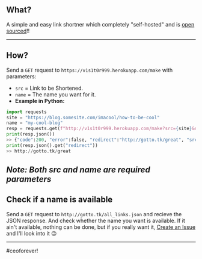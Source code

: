 ## What?
A simple and easy link shortner which completely "self-hosted" and is [open sourced](http://gotto.tk/source)!!

---

## How?
Send a `GET` request to `https://v1s1t0r999.herokuapp.com/make` with parameters:
  - `src` = Link to be Shortened.
  - `name` = The name you want for it.
  - **Example in Python:**
  ```py
  import requests
  site = "https://blog.somesite.com/imacool/how-to-be-cool"
  name = "my-cool-blog"
  resp = requests.get(f"http://v1s1t0r999.herokuapp.com/make?src={site}&name={name}")
  print(resp.json())
  >> {"code":200, "error":false, "redirect":"http://gotto.tk/great", "src":"https://blog.somesite.com/imacool/how-to-be-cool"}
  print(resp.json().get("redirect"))
  >> http://gotto.tk/great
  ```
*Note: Both src and name are required parameters*
---


## Check if a name is available
Send a `GET` request to `http://gotto.tk/all_links.json` and recieve the JSON response. And check whether the name you want is available. If it ain't available, nothing can be done, but if you really want it, [Create an Issue](https://github.com/v1s1t0r999/cheap-bitly/issues) and I'll look into it 😉


---


#ceoforever!
